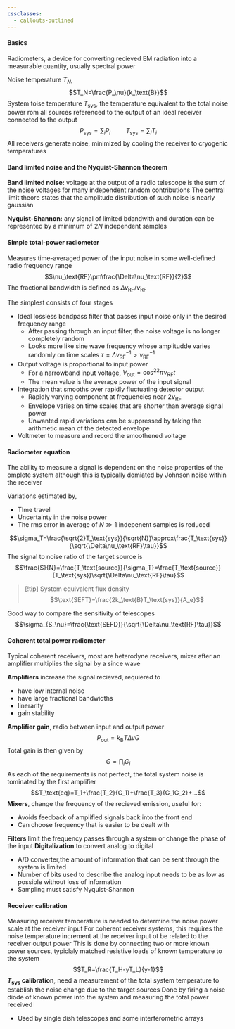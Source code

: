 ```yaml
---
cssclasses:
  - callouts-outlined
---
```

#### Basics
Radiometers, a device for converting recieved EM radiation into a measurable quantity, usually spectral power

Noise temperature $T_N$, $$T_N=\frac{P_\nu}{k_\text{B}}$$
System toise temperature $T_\text{sys}$, the temperature equivalent to the total noise power rom all sources referenced to the output of an ideal receiver connected to the output $$P_\text{sys}=\sum_i P_i\hspace{1cm}T_\text{sys}=\sum_iT_i$$
All receivers generate noise, minimized by cooling the receiver to cryogenic temperatures
#### Band limited noise and the Nyquist-Shannon theorem
**Band limited noise:** voltage at the output of a radio telescope is the sum of the noise voltages for many independent random contributions
The central limit theore states that the amplitude distribution of such noise is nearly gaussian

**Nyquist-Shannon:** any signal of limited bdandwith and duration can be represented by a minimum of $2N$ independent samples

#### Simple total-power radiometer
Measures time-averaged power of the input noise in some well-defined radio frequency range $$\nu_\text{RF}\pm\frac{\Delta\nu_\text{RF}}{2}$$
The fractional bandwidth is defined as $\Delta\nu_\text{RF}/\nu_\text{RF}$

The simplest consists of four stages
- Ideal lossless bandpass filter that passes input noise only in the desired frequency range
	- After passing through an input filter, the noise voltage is no longer completely random
	- Looks more like sine wave frequency whose amplitudde varies randomly on time scales $\tau=\Delta\nu_\text{RF}^{-1}>\nu_\text{RF}^{-1}$
- Output voltage is proportional to input power
	- For a narrowband input voltage, $V_\text{out}=\cos^22\pi\nu_\text{RF}t$
	- The mean value is the average power of the input signal
- Integration that smooths over rapidly fluctuating detector output
	- Rapidly varying component at frequencies near $2\nu_\text{RF}$
	- Envelope varies on time scales that are shorter than average signal power
	- Unwanted rapid variations can be suppressed by taking the arithmetic mean of the detected envelope
- Voltmeter to measure and record the smoothened voltage

#### Radiometer equation
The ability to measure a signal is dependent on the noise properties of the omplete system although this is typically domiated by Johnson noise within the receiver

Variations estimated by, 
- TIme travel
- Uncertainty in the noise power
- The rms error in average of $N\gg 1$ indepenent samples is reduced

$$\sigma_T=\frac{\sqrt{2}T_\text{sys}}{\sqrt{N}}\approx\frac{T_\text{sys}}{\sqrt{\Delta\nu_\text{RF}\tau}}$$
The signal to noise ratio of the target source is $$\frac{S}{N}=\frac{T_\text{source}}{\sigma_T}=\frac{T_\text{source}}{T_\text{sys}}\sqrt{\Delta\nu_\text{RF}\tau}$$
>[!tip] System equivalent flux density
>$$\text{SEFT}=\frac{2k_\text{B}T_\text{sys}}{A_e}$$

Good way to compare the sensitivity of telescopes
$$\sigma_{S_\nu}=\frac{\text{SEFD}}{\sqrt{\Delta\nu_\text{RF}\tau}}$$

#### Coherent total power radiometer
Typical coherent receivers, most are heterodyne receivers, mixer after an amplifier multiplies the signal by a since wave

**Amplifiers** increase the signal recieved, requiered to 
- have low internal noise
- have large fractional bandwidths
- linerarity
- gain stability

**Amplifier gain**, radio between input and output power $$P_\text{out}=k_\text{B}T\Delta\nu G$$
Total gain is then given by $$G=\prod_iG_i$$
As each of the requirements is not perfect, the total system noise is tominated by the first amplifier $$T_\text{eq}=T_1+\frac{T_2}{G_1}+\frac{T_3}{G_1G_2}+...$$
**Mixers**, change the frequency of the recieved emission, useful for:
- Avoids feedback of amplified signals back into the front end
- Can choose frequency that is easier to be dealt with

**Filters** limit the frequency passes through a system or change the phase of the input
**Digitalization** to convert analog to digital
- A/D converter,the amount of information that can be sent through the system is limited
- Number of bits used to describe the analog input needs to be as low as possible without loss of information
- Sampling must satisfy Nyquist-Shannon

#### Receiver calibration
Measuring receiver temperature is needed to determine the noise power scale at the receiver input
For coherent receiver systems, this requires the noise temperature increment at the receiver input ot be related to the receiver output power
This is done by connecting two or more known power sources, typiclaly matched resistive loads of known temperature to the system
$$T_R=\frac{T_H-yT_L}{y-1}$$
**$T_\text{sys}$ calibration**, need a measurement of the total system temperature to establish the noise change due to the target sources
Done by firing a noise diode of known power into the system and measuring the total power received
- Used by single dish telescopes and some interferometric arrays

